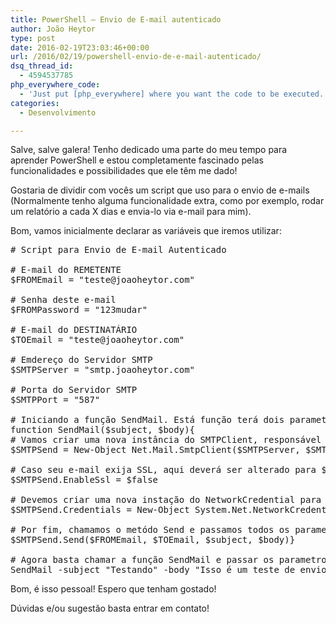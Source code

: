 ```yaml
---
title: PowerShell – Envio de E-mail autenticado
author: João Heytor
type: post
date: 2016-02-19T23:03:46+00:00
url: /2016/02/19/powershell-envio-de-e-mail-autenticado/
dsq_thread_id:
  - 4594537785
php_everywhere_code:
  - 'Just put [php_everywhere] where you want the code to be executed.'
categories:
  - Desenvolvimento

---
```

Salve, salve galera! Tenho dedicado uma parte do meu tempo para aprender PowerShell e estou completamente fascinado pelas funcionalidades e possibilidades que ele têm me dado!

Gostaria de dividir com vocês um script que uso para o envio de e-mails (Normalmente tenho alguma funcionalidade extra, como por exemplo, rodar um relatório a cada X dias e envia-lo via e-mail para mim).

<!--more-->

Bom, vamos inicialmente declarar as variáveis que iremos utilizar:

<pre># Script para Envio de E-mail Autenticado

# E-mail do REMETENTE
$FROMEmail = "teste@joaoheytor.com"

# Senha deste e-mail
$FROMPassword = "123mudar"

# E-mail do DESTINATÁRIO
$TOEmail = "teste@joaoheytor.com"

# Emdereço do Servidor SMTP
$SMTPServer = "smtp.joaoheytor.com"

# Porta do Servidor SMTP
$SMTPPort = "587"

# Iniciando a função SendMail. Está função terá dois parametros que serão usados quando formos enviar o e-mail, são eles: ASSUNTO e CORPO DO E-MAIL
function SendMail($subject, $body){
# Vamos criar uma nova instância do SMTPClient, responsável por fazer a mágica do envio de e-mail pelo .NET 
$SMTPSend = New-Object Net.Mail.SmtpClient($SMTPServer, $SMTPPort)

# Caso seu e-mail exija SSL, aqui deverá ser alterado para $true
$SMTPSend.EnableSsl = $false

# Devemos criar uma nova instação do NetworkCredential para podermos informar as credenciais que serão usadas para se autenticar no servidor SMTP
$SMTPSend.Credentials = New-Object System.Net.NetworkCredential($FROMEmail, $FROMPassword)

# Por fim, chamamos o metódo Send e passamos todos os parametros declarados e/ou coletados nos passos acima
$SMTPSend.Send($FROMEmail, $TOEmail, $subject, $body)}

# Agora basta chamar a função SendMail e passar os parametros ASSUNTO (Subject) e o CORPO DO E-MAIL (BODY)
SendMail -subject "Testando" -body "Isso é um teste de envio de e-mail"
</pre>

Bom, é isso pessoal! Espero que tenham gostado!

Dúvidas e/ou sugestão basta entrar em contato!